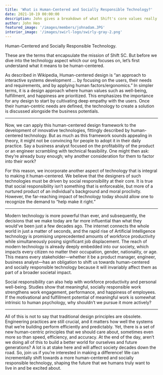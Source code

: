 ```yaml
---
title: 'What is Human-Centered and Socially Responsible Technology?'
date: 2021-10-19 00:00:00
description: John gives a breakdown of what Shift's core values really mean ⬇️
author: John Heo
featured_image: '/images/members/johnadam.JPG'
interior_image: '/images/swirl-logo/swirly-gray-2.png'
---
```


Human-Centered and Socially Responsible Technology.

These are the terms that encapsulate the mission of Shift SC. But before we dive into the technology aspect which our org focuses on, let’s first understand what it means to be human-centered. 

As described in Wikipedia, Human-centered design is “an approach to interactive systems development … by focusing on the users, their needs and requirements, and by applying human factors/ergonomics.” In simpler terms, it is a design approach where human values such as well-being, fulfillment, and happiness are prioritized. This emphasizes the importance for any design to start by cultivating deep empathy with the users. Once their human-centric needs are defined, the technology to create a solution is discussed alongside the business potentials.

---

Now, we can apply this human-centered design framework to the development of innovative technologies, fittingly described by human-centered technology. But as much as this framework sounds appealing in theory, it might not be convincing for people to adopt it in their daily practice. Say a business analyst focused on the profitability of the product or an engineer scrambling with technical feasibility. One might then ask: they’re already busy enough; why another consideration for them to factor into their work?

For this reason, we incorporate another aspect of technology that is integral to making it human-centered. We believe that the designers of such technologies must be driven by social responsibility at their core. It is true that social responsibility isn’t something that is enforceable, but more of a nurtured product of an individual's background and moral proclivity. However, the far-reaching impact of technology today should allow one to recognize the demand to “help make it right.”

---


Modern technology is more powerful than ever, and subsequently, the decisions that we make today are far more influential than what they would’ve been just a few decades ago. The internet connects the whole world in just a matter of seconds, and the rapid rise of Artificial Intelligence technology is promising unprecedented amounts of workforce productivity while simultaneously posing significant job displacement. The reach of modern technology is already deeply embedded into our society, which impacts every citizen no matter their occupation, gender, nationality, or age. This means every stakeholder—whether it be a product manager, engineer, business analyst—has an obligation to shift us towards human-centered and socially responsible technology because it will invariably affect them as part of a broader societal impact.

Social responsibility can also help with workforce productivity and personal well-being. Studies show that meaningful, socially responsible work strengthens work engagement, performance, and happiness of employees. If the motivational and fulfillment potential of meaningful work is somewhat intrinsic to human psychology, why shouldn’t we pursue it more actively? 

---


All of this is not to say that traditional design principles are obsolete. Engineering practices are still crucial, and it matters how well the systems that we’re building perform efficiently and predictably. Yet, there is a set of new human-centric principles that we should care about, sometimes even more so than speed, efficiency, and accuracy. At the end of the day, aren’t we doing all of this to build a better world for ourselves and future generations? A lot is at stake here and will affect society decades down the road. So, join us if you’re interested in making a difference! We can incrementally shift towards a more human-centered and socially responsible technology, shaping the future that we humans truly want to live in and be excited about.
